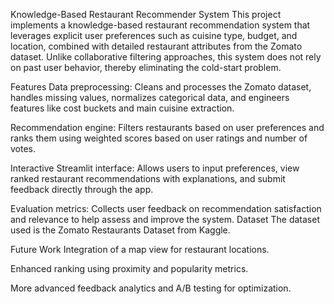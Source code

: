 Knowledge-Based Restaurant Recommender System
This project implements a knowledge-based restaurant recommendation system that leverages explicit user preferences such as cuisine type, budget, and location, combined with detailed restaurant attributes from the Zomato dataset. Unlike collaborative filtering approaches, this system does not rely on past user behavior, thereby eliminating the cold-start problem.

Features
Data preprocessing: Cleans and processes the Zomato dataset, handles missing values, normalizes categorical data, and engineers features like cost buckets and main cuisine extraction.

Recommendation engine: Filters restaurants based on user preferences and ranks them using weighted scores based on user ratings and number of votes.

Interactive Streamlit interface: Allows users to input preferences, view ranked restaurant recommendations with explanations, and submit feedback directly through the app.

Evaluation metrics: Collects user feedback on recommendation satisfaction and relevance to help assess and improve the system.
Dataset
The dataset used is the Zomato Restaurants Dataset from Kaggle.

Future Work
Integration of a map view for restaurant locations.

Enhanced ranking using proximity and popularity metrics.

More advanced feedback analytics and A/B testing for optimization.

